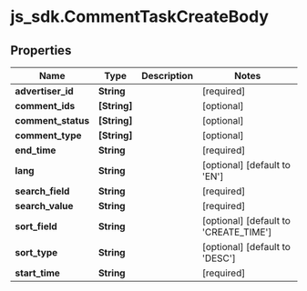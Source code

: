 # js_sdk.CommentTaskCreateBody

## Properties
Name | Type | Description | Notes
------------ | ------------- | ------------- | -------------
**advertiser_id** | **String** |  | [required] 
**comment_ids** | **[String]** |  | [optional] 
**comment_status** | **[String]** |  | [optional] 
**comment_type** | **[String]** |  | [optional] 
**end_time** | **String** |  | [required] 
**lang** | **String** |  | [optional] [default to &#x27;EN&#x27;]
**search_field** | **String** |  | [required] 
**search_value** | **String** |  | [required] 
**sort_field** | **String** |  | [optional] [default to &#x27;CREATE_TIME&#x27;]
**sort_type** | **String** |  | [optional] [default to &#x27;DESC&#x27;]
**start_time** | **String** |  | [required] 
